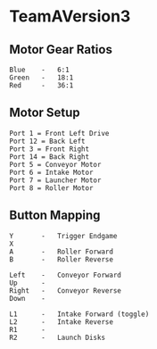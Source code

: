 # TeamAVersion3

## Motor Gear Ratios

    Blue    -   6:1
    Green   -   18:1
    Red     -   36:1

## Motor Setup

    Port 1 = Front Left Drive
    Port 12 = Back Left
    Port 3 = Front Right
    Port 14 = Back Right
    Port 5 = Conveyor Motor
    Port 6 = Intake Motor
    Port 7 = Launcher Motor
    Port 8 = Roller Motor

## Button Mapping

    Y       -   Trigger Endgame
    X
    A       -   Roller Forward
    B       -   Roller Reverse

    Left    -   Conveyor Forward
    Up      -   
    Right   -   Conveyor Reverse
    Down    -

    L1      -   Intake Forward (toggle)
    L2      -   Intake Reverse
    R1      -   
    R2      -   Launch Disks
    
